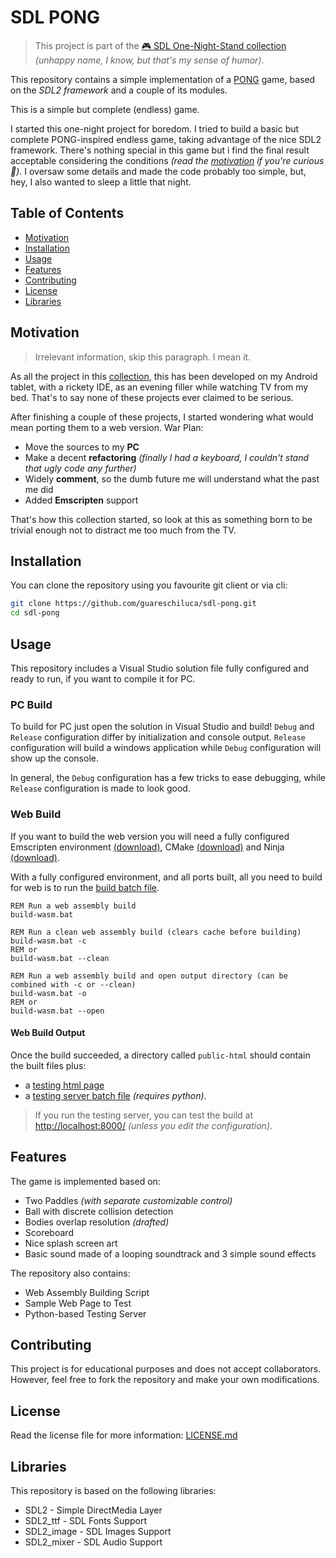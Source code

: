 # SDL PONG
> This project is part of the [🎮 SDL One-Night-Stand collection](https://github.com/stars/guareschiluca/lists/sdl-one-night-stand) *(unhappy name, I know, but that's my sense of humor)*.

This repository contains a simple implementation of a [PONG](https://it.wikipedia.org/wiki/Pong) game, based on the *SDL2 framework* and a couple of its modules.

This is a simple but complete (endless) game.

I started this one-night project for boredom. I tried to build a basic but complete PONG-inspired endless game, taking advantage of the nice SDL2 framework. There's nothing special in this game but i find the final result acceptable considering the conditions *(read the [motivation](#motivation) if you're curious 🤣)*.
I oversaw some details and made the code probably too simple, but, hey, I also wanted to sleep a little that night.

## Table of Contents

- [Motivation](#motivation)
- [Installation](#installation)
- [Usage](#usage)
- [Features](#features)
- [Contributing](#contributing)
- [License](#license)
- [Libraries](#libraries)

## Motivation

> Irrelevant information, skip this paragraph. I mean it.

As all the project in this [collection](https://github.com/stars/guareschiluca/lists/sdl2-one-night-stand), this has been developed on my Android tablet, with a rickety IDE, as an evening filler while watching TV from my bed. That's to say none of these projects ever claimed to be serious.

After finishing a couple of these projects, I started wondering what would mean porting them to a web version.
War Plan:

- Move the sources to my **PC**
- Make a decent **refactoring** *(finally I had a keyboard, I couldn't stand that ugly code any further)*
- Widely **comment**, so the dumb future me will understand what the past me did
- Added **Emscripten** support

That's how this collection started, so look at this as something born to be trivial enough not to distract me too much from the TV.

## Installation

You can clone the repository using you favourite git client or via cli:

```bash
git clone https://github.com/guareschiluca/sdl-pong.git
cd sdl-pong
```

## Usage
This repository includes a Visual Studio solution file fully configured and ready to run, if you want to compile it for PC.

### PC Build

To build for PC just open the solution in Visual Studio and build! `Debug` and `Release` configuration differ by initialization and console output. `Release` configuration will build a windows application while `Debug` configuration will show up the console.

In general, the `Debug` configuration has a few tricks to ease debugging, while `Release` configuration is made to look good.

### Web Build

If you want to build the web version you will need a fully configured Emscripten environment [(download)](https://emscripten.org/docs/getting_started/downloads.html), CMake [(download)](https://cmake.org/download/) and Ninja [(download)](https://ninja-build.org/).

With a fully configured environment, and all ports built, all you need to build for web is to run the [build batch file](build-wasm.bat).
```batch
REM Run a web assembly build
build-wasm.bat

REM Run a clean web assembly build (clears cache before building)
build-wasm.bat -c
REM or
build-wasm.bat --clean

REM Run a web assembly build and open output directory (can be combined with -c or --clean)
build-wasm.bat -o
REM or
build-wasm.bat --open
```

#### Web Build Output

Once the build succeeded, a directory called `public-html` should contain the built files plus:

- a [testing html page](public-html/index.html)
- a [testing server batch file](public-html/run_testing_server.bat) *(requires python)*.

> If you run the testing server, you can test the build at [http://localhost:8000/](http://localhost:8000/) *(unless you edit the configuration)*.

## Features
The game is implemented based on:

- Two Paddles *(with separate customizable control)*
- Ball with discrete collision detection
- Bodies overlap resolution *(drafted)*
- Scoreboard
- Nice splash screen art
- Basic sound made of a looping soundtrack and 3 simple sound effects

The repository also contains:

- Web Assembly Building Script
- Sample Web Page to Test
- Python-based Testing Server

## Contributing
This project is for educational purposes and does not accept collaborators. However, feel free to fork the repository and make your own modifications.

## License
Read the license file for more information: [LICENSE.md](LICENSE.md)

## Libraries
This repository is based on the following libraries:

- SDL2 - Simple DirectMedia Layer
- SDL2_ttf - SDL Fonts Support
- SDL2_image - SDL Images Support
- SDL2_mixer - SDL Audio Support